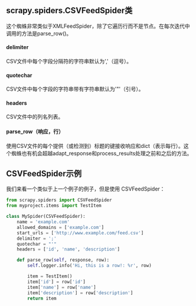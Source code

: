 ## scrapy.spiders.CSVFeedSpider类
这个蜘蛛非常类似于XMLFeedSpider，除了它遍历行而不是节点。在每次迭代中调用的方法是parse_row()。

#### delimiter
CSV文件中每个字段分隔符的字符串默认为','（逗号）。

#### quotechar
CSV文件中每个字段的字符串带有字符串默认为'"'（引号）。

#### headers
CSV文件中的列名列表。

#### parse_row（响应，行）
使用CSV文件的每个提供（或检测到）标题的键接收响应和dict（表示每行）。这个蜘蛛也有机会超越adapt_response和process_results处理之前和之后的方法。
## CSVFeedSpider示例
我们来看一个类似于上一个例子的例子，但是使用 CSVFeedSpider：
```python
from scrapy.spiders import CSVFeedSpider
from myproject.items import TestItem

class MySpider(CSVFeedSpider):
    name = 'example.com'
    allowed_domains = ['example.com']
    start_urls = ['http://www.example.com/feed.csv']
    delimiter = ';'
    quotechar = "'"
    headers = ['id', 'name', 'description']

    def parse_row(self, response, row):
        self.logger.info('Hi, this is a row!: %r', row)

        item = TestItem()
        item['id'] = row['id']
        item['name'] = row['name']
        item['description'] = row['description']
        return item
```